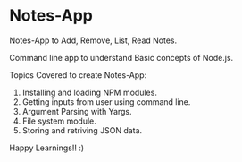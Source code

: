 # Notes-App
Notes-App to Add, Remove, List, Read Notes.

Command line app to understand Basic concepts of Node.js.

Topics Covered to create Notes-App:
1) Installing and loading NPM modules.
2) Getting inputs from user using command line.
3) Argument Parsing with Yargs.
4) File system module.
5) Storing and retriving JSON data.

Happy Learnings!! :) 
